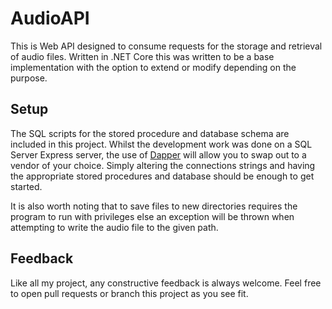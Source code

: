 # AudioAPI
This is Web API designed to consume requests for the storage and retrieval of audio files. Written in .NET Core this was written to be a base implementation with the option to extend or modify depending on the purpose.

## Setup
The SQL scripts for the stored procedure and database schema are included in this project. Whilst the development work was done on a SQL Server Express server, the use of [Dapper](https://github.com/StackExchange/Dapper) will allow you to swap out to a vendor of your choice. Simply altering the connections strings and having the appropriate stored procedures and database should be enough to get started.

It is also worth noting that to save files to new directories requires the program to run with privileges else an exception will be thrown when attempting to write the audio file to the given path.

## Feedback
Like all my project, any constructive feedback is always welcome. Feel free to open pull requests or branch this project as you see fit.
